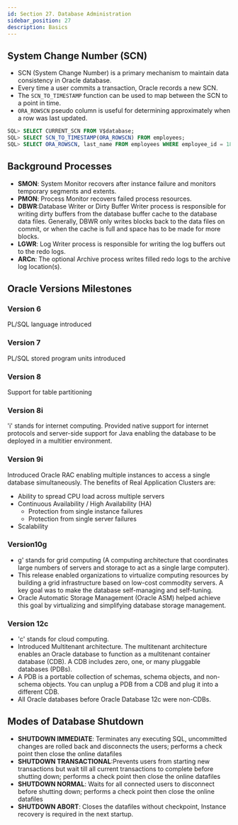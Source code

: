 ```yaml
---
id: Section 27. Database Administration
sidebar_position: 27
description: Basics
---
```


## System Change Number (SCN)

- SCN (System Change Number) is a primary mechanism to maintain data consistency in Oracle database.
- Every time a user commits a transaction, Oracle records a new SCN.
- The `SCN_TO_TIMESTAMP` function can be used to map between the SCN to a point in time.
- `ORA_ROWSCN` pseudo column is useful for determining approximately when a row was last updated.

```sql
SQL> SELECT CURRENT_SCN FROM V$database;
SQL> SELECT SCN_TO_TIMESTAMP(ORA_ROWSCN) FROM employees;
SQL> SELECT ORA_ROWSCN, last_name FROM employees WHERE employee_id = 188;
```

## Background Processes

- **SMON**: System Monitor recovers after instance failure and monitors temporary segments and extents.
- **PMON**: Process Monitor recovers failed process resources.
- **DBWR**:Database Writer or Dirty Buffer Writer process is responsible for writing dirty buffers from the database buffer cache to the database data files. Generally, DBWR only writes blocks back to the data files on commit, or when the cache is full and space has to be made for more blocks.
- **LGWR**: Log Writer process is responsible for writing the log buffers out to the redo logs.
- **ARCn**: The optional Archive process writes filled redo logs to the archive log location(s).

## Oracle Versions Milestones

### Version 6

PL/SQL language introduced

### Version 7

PL/SQL stored program units introduced

### Version 8

Support for table partitioning

### Version 8i

'i' stands for internet computing. Provided native support for internet protocols and server-side support for Java enabling the database to be deployed in a multitier environment.

### Version 9i

Introduced Oracle RAC enabling multiple instances to access a single database simultaneously.
The benefits of Real Application Clusters are:

- Ability to spread CPU load across multiple servers
- Continuous Availability / High Availability (HA)
  - Protection from single instance failures
  - Protection from single server failures
- Scalability

### Version10g

- g' stands for grid computing (A computing architecture that coordinates large numbers of servers and storage to act as a single large computer).
- This release enabled organizations to virtualize computing resources by building a grid infrastructure based on low-cost commodity servers. A key goal was to make the database self-managing and self-tuning.
- Oracle Automatic Storage Management (Oracle ASM) helped achieve this goal by virtualizing and simplifying database storage management.

### Version 12c

- 'c' stands for cloud computing.
- Introduced Multitenant architecture. The multitenant architecture enables an Oracle database to function as a multitenant container database (CDB). A CDB includes zero, one, or many pluggable databases (PDBs).
- A PDB is a portable collection of schemas, schema objects, and non-schema objects. You can unplug a PDB from a CDB and plug it into a different CDB.
- All Oracle databases before Oracle Database 12c were non-CDBs.

## Modes of Database Shutdown

- **SHUTDOWN IMMEDIATE**: Terminates any executing SQL, uncommitted changes are rolled back and disconnects the users; performs a check point then close the online datafiles
- **SHUTDOWN TRANSACTIONAL**:Prevents users from starting new transactions but wait till all current transactions to complete before shutting down; performs a check point then close the online datafiles
- **SHUTDOWN NORMAL**: Waits for all connected users to disconnect before shutting down; performs a check point then close the online datafiles
- **SHUTDOWN ABORT**: Closes the datafiles without checkpoint, Instance recovery is required in the next startup.
